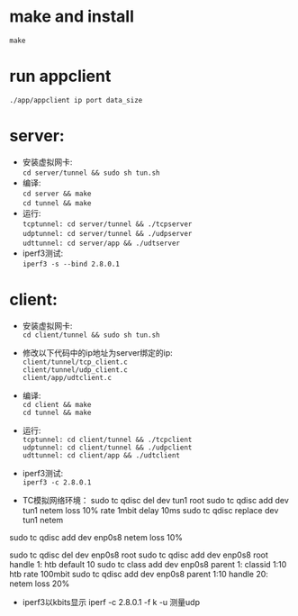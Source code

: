 # make and install  
``make``  
# run appclient  
``./app/appclient ip port data_size``  

# server: 
- 安装虚拟网卡:  
``cd server/tunnel && sudo sh tun.sh``   
- 编译:   
    ``cd server && make``  
    ``cd tunnel && make``
- 运行:  
    ``tcptunnel: cd server/tunnel && ./tcpserver``  
    ``udptunnel: cd server/tunnel && ./udpserver``  
    ``udttunnel: cd server/app && ./udtserver``   
- iperf3测试:  
    ``iperf3 -s --bind 2.8.0.1``  


# client: 
- 安装虚拟网卡:  
``cd client/tunnel && sudo sh tun.sh``   
- 修改以下代码中的ip地址为server绑定的ip:    
    ``client/tunnel/tcp_client.c``  
    ``client/tunnel/udp_client.c``  
    ``client/app/udtclient.c`` 
- 编译:   
    ``cd client && make``  
    ``cd tunnel && make``
- 运行:  
    ``tcptunnel: cd client/tunnel && ./tcpclient``  
    ``udptunnel: cd client/tunnel && ./udpclient``  
    ``udttunnel: cd client/app && ./udtclient``   
- iperf3测试:  
    ``iperf3 -c 2.8.0.1``  


- TC模拟网络环境：
sudo tc qdisc del dev tun1 root 
sudo tc qdisc add dev tun1 netem loss 10% rate 1mbit delay 10ms
sudo tc qdisc replace dev tun1 netem

sudo tc qdisc add dev enp0s8 netem loss 10%

sudo tc qdisc del dev enp0s8 root
sudo tc qdisc add dev enp0s8 root handle 1: htb default 10
sudo tc class add dev enp0s8 parent 1: classid 1:10 htb rate 100mbit
sudo tc qdisc add dev enp0s8 parent 1:10 handle 20: netem loss 20%

- iperf3以kbits显示
iperf -c 2.8.0.1 -f k
-u 测量udp